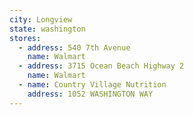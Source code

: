 ```yaml
---
city: Longview
state: washington
stores:
  - address: 540 7th Avenue
    name: Walmart
  - address: 3715 Ocean Beach Highway 2
    name: Walmart
  - name: Country Village Nutrition
    address: 1052 WASHINGTON WAY
---
```

